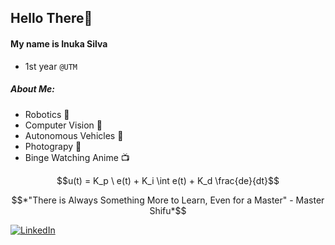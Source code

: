 ## Hello There👋
#### My name is Inuka Silva
- 1st year `@UTM`
##### About Me:
  - Robotics 🤖
  - Computer Vision 👀
  - Autonomous Vehicles 🚗
  - Photograpy 📸
  - Binge Watching Anime 📺

$$u(t) = K_p \ e(t) + K_i \int e(t) + K_d \frac{de}{dt}$$

$$*"There is Always Something More to Learn, Even for a Master" - Master Shifu*$$

[![LinkedIn](https://img.shields.io/badge/LinkedIn-%230077B5.svg?logo=linkedin&logoColor=white)](https://ca.linkedin.com/in/inuka-silva-a367a8244)
